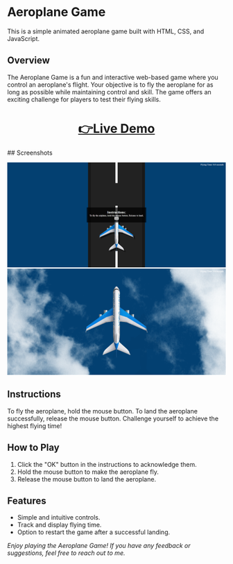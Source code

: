 # Aeroplane Game
This is a simple animated aeroplane game built with HTML, CSS, and JavaScript.

## Overview
The Aeroplane Game is a fun and interactive web-based game where you control an aeroplane's flight. Your objective is to fly the aeroplane for as long as possible while maintaining control and skill. The game offers an exciting challenge for players to test their flying skills.

<h1 align="center">
  <a href="https://(https://aeroplane-game.netlify.app/)/">👉Live Demo</a>
</h1>
## Screenshots

![Screenshot 1](output/output1.png)
![Screenshot 2](output/output2.png)

## Instructions

To fly the aeroplane, hold the mouse button. To land the aeroplane successfully, release the mouse button. Challenge yourself to achieve the highest flying time!

## How to Play

1. Click the "OK" button in the instructions to acknowledge them.
2. Hold the mouse button to make the aeroplane fly.
3. Release the mouse button to land the aeroplane.

## Features

- Simple and intuitive controls.
- Track and display flying time.
- Option to restart the game after a successful landing.

*Enjoy playing the Aeroplane Game! If you have any feedback or suggestions, feel free to reach out to me.*
